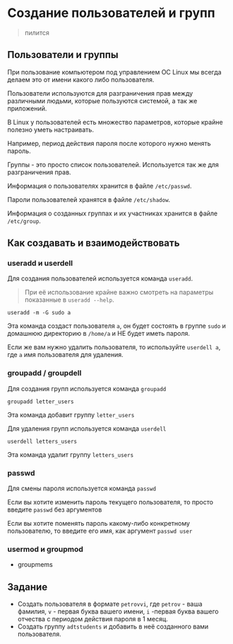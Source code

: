 # Создание пользователей и групп

> пилится

## Пользователи и группы

При пользование компьютером под управлением ОС Linux мы всегда делаем это от имени какого либо пользователя.

Пользователи используются для разграничения прав между различными людьми, которые пользуются системой, а так же приложений.

В Linux у пользователей есть множество параметров, которые крайне полезно уметь настраивать.

Например, период действия пароля после которого нужно менять пароль.

Группы - это просто список пользователей. Используется так же для разграничения прав.

Информация о пользователях хранится в файле `/etc/passwd`. 

Пароли пользователей хранятся в файле `/etc/shadow`.

Информация о созданных группах и их участниках хранится в файле `/etc/group`.

## Как создавать и взаимодействовать

### useradd и userdell

Для создания пользователей используется команда `useradd`. 

>При её использование крайне важно смотреть на параметры показанные в `useradd --help`.

```
useradd -m -G sudo a
```
Эта команда создаст пользователя `a`, он будет состоять в группе `sudo` и домашнюю директорию в `/home/a` и НЕ будет иметь пароля.

Если же вам нужно удалить пользователя, то используйте `userdell a`, где `a` имя пользователя для удаления.

### groupadd / groupdell
Для создания групп используется команда `groupadd`
```
groupadd letter_users
```
Эта команда добавит группу `letter_users`

Для удаления групп используется команда `userdell`
```
userdell letters_users
```
Эта команда удалит группу `letters_users`

### passwd
Для смены пароля используется команда `passwd`

Если вы хотите изменить пароль текущего пользователя, то просто введите `passwd` без аргументов

Если вы хотите поменять пароль какому-либо конкретному пользователю, то введите его имя, как аргумент `passwd user`

### usermod и groupmod

* groupmems

## Задание

* Создать пользователя в формате `petrovvi`, где `petrov` - ваша фамилия, `v` - первая буква вашего имени, `i` -первая буква вашего отчества с периодом действия пароля в 1 месяц.
* Создать группу  `adtstudents` и добавить в неё созданного вами пользователя.
